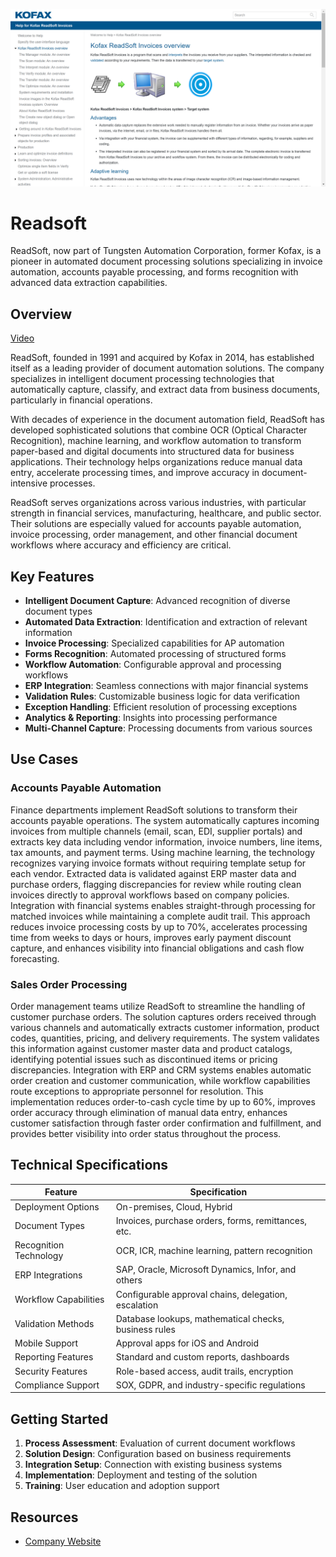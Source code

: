 ![Readsoft](assets\readsoft.png)

# Readsoft

ReadSoft, now part of Tungsten Automation Corporation, former Kofax, is a pioneer in automated document processing solutions specializing in invoice automation, accounts payable processing, and forms recognition with advanced data extraction capabilities.

## Overview

[Video](https://www.youtube.com/embed/WvIurKgSg1g?si=YYDW68W4kPkFtWzp)

ReadSoft, founded in 1991 and acquired by Kofax in 2014, has established itself as a leading provider of document automation solutions. The company specializes in intelligent document processing technologies that automatically capture, classify, and extract data from business documents, particularly in financial operations.

With decades of experience in the document automation field, ReadSoft has developed sophisticated solutions that combine OCR (Optical Character Recognition), machine learning, and workflow automation to transform paper-based and digital documents into structured data for business applications. Their technology helps organizations reduce manual data entry, accelerate processing times, and improve accuracy in document-intensive processes.

ReadSoft serves organizations across various industries, with particular strength in financial services, manufacturing, healthcare, and public sector. Their solutions are especially valued for accounts payable automation, invoice processing, order management, and other financial document workflows where accuracy and efficiency are critical.

## Key Features

- **Intelligent Document Capture**: Advanced recognition of diverse document types
- **Automated Data Extraction**: Identification and extraction of relevant information
- **Invoice Processing**: Specialized capabilities for AP automation
- **Forms Recognition**: Automated processing of structured forms
- **Workflow Automation**: Configurable approval and processing workflows
- **ERP Integration**: Seamless connections with major financial systems
- **Validation Rules**: Customizable business logic for data verification
- **Exception Handling**: Efficient resolution of processing exceptions
- **Analytics & Reporting**: Insights into processing performance
- **Multi-Channel Capture**: Processing documents from various sources

## Use Cases

### Accounts Payable Automation

Finance departments implement ReadSoft solutions to transform their accounts payable operations. The system automatically captures incoming invoices from multiple channels (email, scan, EDI, supplier portals) and extracts key data including vendor information, invoice numbers, line items, tax amounts, and payment terms. Using machine learning, the technology recognizes varying invoice formats without requiring template setup for each vendor. Extracted data is validated against ERP master data and purchase orders, flagging discrepancies for review while routing clean invoices directly to approval workflows based on company policies. Integration with financial systems enables straight-through processing for matched invoices while maintaining a complete audit trail. This approach reduces invoice processing costs by up to 70%, accelerates processing time from weeks to days or hours, improves early payment discount capture, and enhances visibility into financial obligations and cash flow forecasting.

### Sales Order Processing

Order management teams utilize ReadSoft to streamline the handling of customer purchase orders. The solution captures orders received through various channels and automatically extracts customer information, product codes, quantities, pricing, and delivery requirements. The system validates this information against customer master data and product catalogs, identifying potential issues such as discontinued items or pricing discrepancies. Integration with ERP and CRM systems enables automatic order creation and customer communication, while workflow capabilities route exceptions to appropriate personnel for resolution. This implementation reduces order-to-cash cycle time by up to 60%, improves order accuracy through elimination of manual data entry, enhances customer satisfaction through faster order confirmation and fulfillment, and provides better visibility into order status throughout the process.

## Technical Specifications

| Feature | Specification |
|---------|---------------|
| Deployment Options | On-premises, Cloud, Hybrid |
| Document Types | Invoices, purchase orders, forms, remittances, etc. |
| Recognition Technology | OCR, ICR, machine learning, pattern recognition |
| ERP Integrations | SAP, Oracle, Microsoft Dynamics, Infor, and others |
| Workflow Capabilities | Configurable approval chains, delegation, escalation |
| Validation Methods | Database lookups, mathematical checks, business rules |
| Mobile Support | Approval apps for iOS and Android |
| Reporting Features | Standard and custom reports, dashboards |
| Security Features | Role-based access, audit trails, encryption |
| Compliance Support | SOX, GDPR, and industry-specific regulations |

## Getting Started

1. **Process Assessment**: Evaluation of current document workflows
2. **Solution Design**: Configuration based on business requirements
3. **Integration Setup**: Connection with existing business systems
4. **Implementation**: Deployment and testing of the solution
5. **Training**: User education and adoption support

## Resources

- [Company Website](https://docshield.tungstenautomation.com/RSI/en_US/6.0.3-ot6i0gq5uj/help/INVOICES/RSI_Invoices_help/help/c_INVOICES_overview.html) 
